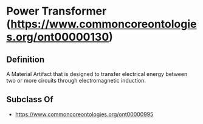 # Power Transformer (https://www.commoncoreontologies.org/ont00000130)

## Definition
A Material Artifact that is designed to transfer electrical energy between two or more circuits through electromagnetic induction.

## Subclass Of
- https://www.commoncoreontologies.org/ont00000995

